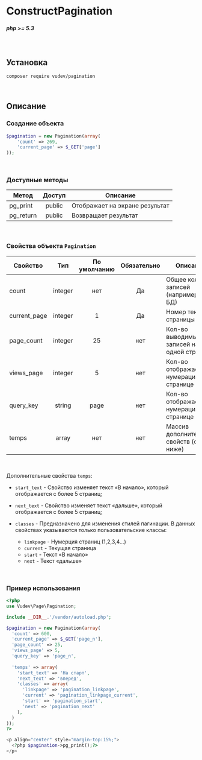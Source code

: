 # ConstructPagination
##### php >= 5.3

<br>

## Установка
```
composer require vudev/pagination
```

<br>

## Описание
### Создание объекта
```php
$pagination = new Pagination(array(
    'count' => 269,
    'current_page' => $_GET['page']
));
```
<br>

### Доступные методы
| Метод        | Доступ  | Описание |
| ------------ | :----:  | -------- |
| pg_print     | public  | Отображает на экране результат |
| pg_return    | public  | Возвращает результат |

<br>

### Свойства объекта `Pagination`

| Свойство     | Тип     | По умолчанию | Обязательно | Описание |
| ------------ | :----: | :----: | :----: | -------- |
| count        | integer | нет            | Да          | Общее кол-во записей (например в БД) |
| current_page | integer | 1            | Да          | Номер текущей страницы (от 1) |
| page_count   | integer | 25           | нет          | Кол-во выводимых записей на одной странице |
| views_page   | integer | 5            | нет          | Кол-во отображаемых нумераций на странице |
| query_key   | string  | page         | нет          | Кол-во отображаемых нумераций на странице |
| temps   | array  | нет         | нет          | Массив дополнительных свойств (см. ниже) |

<br>

Дополнительные свойства `temps`: <br>

* `start_text` - Свойство изменяет текст «В начало», который отображается с более 5 страниц;
* `next_text` - Свойство изменяет текст «дальше», который отображается с более 5 страниц;
* `classes` - Предназначено для изменения стилей пагинации.
    В данных свойствах указываются только пользовательские классы:
    <br>

    * `linkpage` - Нумерция страниц (1,2,3,4...)
    * `current` - Текущая страница
    * `start` - Текст «В начало»
    * `next` - Текст «дальше»
 
<br>



### Пример использования
```php
<?php
use Vudev\Page\Pagination;

include __DIR__.'/vendor/autoload.php';

$pagination = new Pagination(array(
  'count' => 600,
  'current_page' => $_GET['page_n'],
  'page_count' => 25,
  'views_page' => 5,
  'query_key' => 'page_n',
  
  'temps' => array(
    'start_text' => 'На старт',
    'next_text' => 'вперед',
    'classes' => array(
      'linkpage' => 'pagination_linkpage',
      'current' => 'pagination_linkpage_current',
      'start' => 'pagination_start',
      'next' => 'pagination_next'
    ),
  )
)); 
?>

<p align="center" style="margin-top:15%;">
  <?php $pagination->pg_print();?>
</p>
```